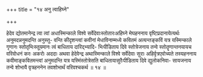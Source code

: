 +++
title = "१४ अनु त्वाहिघ्ने"

+++

हेदेव द्योतमानेन्द्र त्वा त्वां अधास्मिन्काले विश्वे सर्वेदेवाःस्तोतारःअहिघ्ने मेघहननाय वृष्टिप्रदानायेत्यर्थः अनुमदन्ननुमदन्ति अनुस्तु- वन्ति कीदृशन्त्वां कवीनां मेधाविनाम्मध्ये कवितमं अत्यन्तङ्कविं यत्र यस्मिन्काले गृणानः स्तोतृभिःस्तूयमानः त्वं बाधिताय दारिद्भ्यादि- भिःपीडिताय दिवे स्तोत्रेजनाय तन्वे स्तोतॄणान्तनयायच वरिवोधनं करः अकरोः अददाः अथवा हेदेवेन्द्र अथास्मिन्काले विश्वे सर्वेदेवाः सुराः अहिर्वृत्रएवोच्यते तस्यहननाय कवीमाङ्कवितमन्त्वां अनुमदन्ति यत्र यस्मिंस्तोत्रेसति बाधितायासुरैःपीडिताय दिवे द्युलोकनिवा- सायजनाय तन्वे शोभायै वृत्रहननेन तवशोभार्थं वरिवश्चकर्थ ॥ १४ ॥